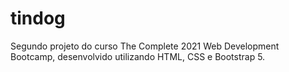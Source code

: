 # tindog
Segundo projeto do curso The Complete 2021 Web Development Bootcamp, desenvolvido utilizando HTML, CSS e Bootstrap 5.
